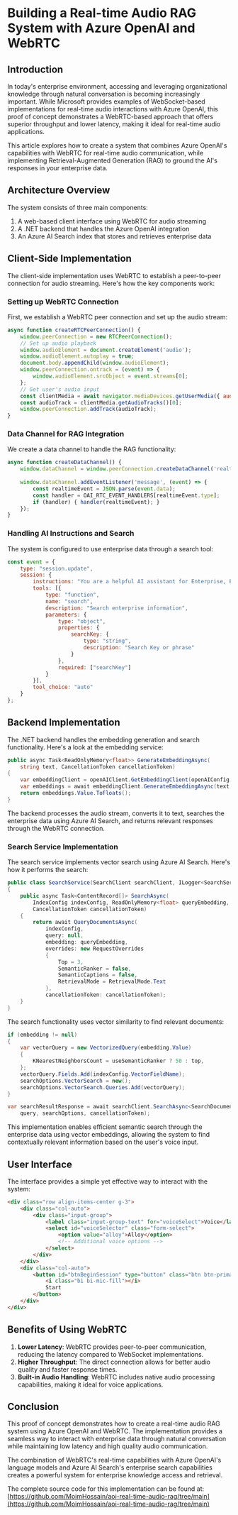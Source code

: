 # Building a Real-time Audio RAG System with Azure OpenAI and WebRTC

## Introduction

In today's enterprise environment, accessing and leveraging organizational knowledge through natural conversation is becoming increasingly important. While Microsoft provides examples of WebSocket-based implementations for real-time audio interactions with Azure OpenAI, this proof of concept demonstrates a WebRTC-based approach that offers superior throughput and lower latency, making it ideal for real-time audio applications.

This article explores how to create a system that combines Azure OpenAI's capabilities with WebRTC for real-time audio communication, while implementing Retrieval-Augmented Generation (RAG) to ground the AI's responses in your enterprise data.

## Architecture Overview

The system consists of three main components:
1. A web-based client interface using WebRTC for audio streaming
2. A .NET backend that handles the Azure OpenAI integration
3. An Azure AI Search index that stores and retrieves enterprise data

## Client-Side Implementation

The client-side implementation uses WebRTC to establish a peer-to-peer connection for audio streaming. Here's how the key components work:

### Setting up WebRTC Connection

First, we establish a WebRTC peer connection and set up the audio stream:

```javascript
async function createRTCPeerConnection() {
    window.peerConnection = new RTCPeerConnection();
    // Set up audio playback
    window.audioElement = document.createElement('audio');
    window.audioElement.autoplay = true;
    document.body.appendChild(window.audioElement);
    window.peerConnection.ontrack = (event) => { 
        window.audioElement.srcObject = event.streams[0]; 
    };
    // Get user's audio input
    const clientMedia = await navigator.mediaDevices.getUserMedia({ audio: true });
    const audioTrack = clientMedia.getAudioTracks()[0];
    window.peerConnection.addTrack(audioTrack);
}
```

### Data Channel for RAG Integration

We create a data channel to handle the RAG functionality:

```javascript
async function createDataChannel() {
    window.dataChannel = window.peerConnection.createDataChannel('realtime-channel');
    
    window.dataChannel.addEventListener('message', (event) => {
        const realtimeEvent = JSON.parse(event.data);        
        const handler = OAI_RTC_EVENT_HANDLERS[realtimeEvent.type];
        if (handler) { handler(realtimeEvent); }
    });
}
```

### Handling AI Instructions and Search

The system is configured to use enterprise data through a search tool:

```javascript
const event = {
    type: "session.update",
    session: {
        instructions: "You are a helpful AI assistant for Enterprise, English is your default language. You must search the data from Enterprise using 'search' tool and response based on search result.",
        tools: [{
            type: "function",
            name: "search",
            description: "Search enterprise information",
            parameters: {
                type: "object",
                properties: {
                    searchKey: {
                        type: "string",
                        description: "Search Key or phrase"
                    }
                },
                required: ["searchKey"]
            }
        }],
        tool_choice: "auto"
    }
};
```

## Backend Implementation

The .NET backend handles the embedding generation and search functionality. Here's a look at the embedding service:

```csharp
public async Task<ReadOnlyMemory<float>> GenerateEmbeddingAsync(
    string text, CancellationToken cancellationToken)
{
    var embeddingClient = openAIClient.GetEmbeddingClient(openAIConfig.EmbeddingDeploymentId);
    var embeddings = await embeddingClient.GenerateEmbeddingAsync(text, options, cancellationToken);
    return embeddings.Value.ToFloats();
}
```

The backend processes the audio stream, converts it to text, searches the enterprise data using Azure AI Search, and returns relevant responses through the WebRTC connection.

### Search Service Implementation

The search service implements vector search using Azure AI Search. Here's how it performs the search:

```csharp
public class SearchService(SearchClient searchClient, ILogger<SearchService> logger)
{
    public async Task<ContentRecord[]> SearchAsync(
        IndexConfig indexConfig, ReadOnlyMemory<float> queryEmbedding, 
        CancellationToken cancellationToken)
    {
        return await QueryDocumentsAsync(
            indexConfig,
            query: null,
            embedding: queryEmbedding,
            overrides: new RequestOverrides
            {
                Top = 3,
                SemanticRanker = false,
                SemanticCaptions = false,
                RetrievalMode = RetrievalMode.Text
            },
            cancellationToken: cancellationToken);
    }
}
```

The search functionality uses vector similarity to find relevant documents:

```csharp
if (embedding != null)
{
    var vectorQuery = new VectorizedQuery(embedding.Value)
    {
        KNearestNeighborsCount = useSemanticRanker ? 50 : top,
    };
    vectorQuery.Fields.Add(indexConfig.VectorFieldName);
    searchOptions.VectorSearch = new();
    searchOptions.VectorSearch.Queries.Add(vectorQuery);
}

var searchResultResponse = await searchClient.SearchAsync<SearchDocument>(
    query, searchOptions, cancellationToken);
```

This implementation enables efficient semantic search through the enterprise data using vector embeddings, allowing the system to find contextually relevant information based on the user's voice input.

## User Interface

The interface provides a simple yet effective way to interact with the system:

```html
<div class="row align-items-center g-3">
    <div class="col-auto">
        <div class="input-group">
            <label class="input-group-text" for="voiceSelect">Voice</label>
            <select id="voiceSelector" class="form-select">
                <option value="alloy">Alloy</option>
                <!-- Additional voice options -->
            </select>
        </div>
    </div>
    <div class="col-auto">
        <button id="btnBeginSession" type="button" class="btn btn-primary">
            <i class="bi bi-mic-fill"></i>
            Start
        </button>
    </div>
</div>
```

## Benefits of Using WebRTC

1. **Lower Latency**: WebRTC provides peer-to-peer communication, reducing the latency compared to WebSocket implementations.
2. **Higher Throughput**: The direct connection allows for better audio quality and faster response times.
3. **Built-in Audio Handling**: WebRTC includes native audio processing capabilities, making it ideal for voice applications.

## Conclusion

This proof of concept demonstrates how to create a real-time audio RAG system using Azure OpenAI and WebRTC. The implementation provides a seamless way to interact with enterprise data through natural conversation while maintaining low latency and high quality audio communication.

The combination of WebRTC's real-time capabilities with Azure OpenAI's language models and Azure AI Search's enterprise search capabilities creates a powerful system for enterprise knowledge access and retrieval.

The complete source code for this implementation can be found at: [https://github.com/MoimHossain/aoi-real-time-audio-rag/tree/main](https://github.com/MoimHossain/aoi-real-time-audio-rag/tree/main)